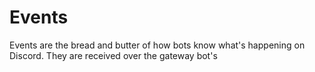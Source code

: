 # Events

Events are the bread and butter of how bots know what's happening on Discord.
They are received over the gateway bot's
